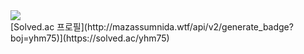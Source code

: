 <img src="http://mazandi.herokuapp.com/api?handle=yhm75&theme=warm"/>
<br/>
 [Solved.ac 프로필](http://mazassumnida.wtf/api/v2/generate_badge?boj=yhm75)](https://solved.ac/yhm75)
